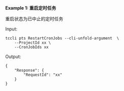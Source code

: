 **Example 1: 重启定时任务**

重启状态为已中止的定时任务

Input: 

```
tccli pts RestartCronJobs --cli-unfold-argument  \
    --ProjectId xx \
    --CronJobIds xx
```

Output: 
```
{
    "Response": {
        "RequestId": "xx"
    }
}
```

